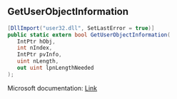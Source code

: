 ## GetUserObjectInformation

```csharp
[DllImport("user32.dll", SetLastError = true)]
public static extern bool GetUserObjectInformation(
   IntPtr hObj,
   int nIndex,
   IntPtr pvInfo,
   uint nLength,
   out uint lpnLengthNeeded
);
```

Microsoft documentation: [Link](https://learn.microsoft.com/en-us/windows/win32/api/winuser/nf-winuser-getuserobjectinformationa)
